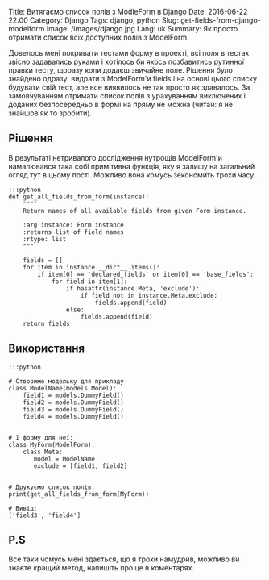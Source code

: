 Title: Витягаємо список полів з ModleForm в Django
Date: 2016-06-22 22:00
Category: Django
Tags: django, python
Slug: get-fields-from-django-modelform
Image: /images/django.jpg
Lang: uk
Summary: Як просто отримати список всіх доступних полів з ModelForm.


Довелось мені покривати тестами форму в проекті, всі поля в тестах звісно задавались руками і
хотілось би якось позбавитись рутинної правки тесту, щоразу коли додаєш звичайне поле.  Рішення було
знайдено одразу: видрати з ModelForm'и fields і на основі цього списку будувати свій тест, але все
виявилось не так просто як здавалось. За замовчуванням отримати список полів з урахуванням
виключених і доданих безпосередньо в формі на пряму не можна (читай: я не знайшов як то зробити).

## Рішення

В результаті нетривалого дослідження нутрощів ModelForm'и намалювався така собі примітивна функція,
яку я залишу на загальний огляд тут в цьому пості. Можливо вона комусь зекономить трохи часу.

```
:::python
def get_all_fields_from_form(instance):
    """"
    Return names of all available fields from given Form instance.

    :arg instance: Form instance
    :returns list of field names
    :rtype: list
    """

    fields = []
    for item in instance.__dict__.items():
        if item[0] == 'declared_fields' or item[0] == 'base_fields':
            for field in item[1]:
                if hasattr(instance.Meta, 'exclude'):
                    if field not in instance.Meta.exclude:
                        fields.append(field)
                else:
                    fields.append(field)
    return fields
```

## Використання

```
:::python

# Створимо модельку для прикладу
class ModelName(models.Model):
    field1 = models.DummyField()
	field2 = models.DummyField()
    field3 = models.DummyField()
    field4 = models.DummyField()


# І форму для неї:
class MyForm(ModelForm):
	class Meta:
	   model = ModelName
	   exclude = [field1, field2]


# Друкуємо список полів:
print(get_all_fields_from_form(MyForm))

# Вивід:
['field3', 'field4']
```

## P.S

Все таки чомусь мені здається, що я трохи намудрив, можливо ви знаєте кращий метод, напишіть про це
в коментарях.
